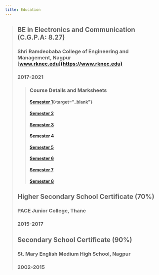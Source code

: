 ```yaml
---
title: Education
---
```


> ##  BE in Electronics and Communication (C.G.P.A: 8.27)
> ### Shri Ramdeobaba College of Engineering and Management, Nagpur <br>[www.rknec.edu](https://www.rknec.edu)
> ### 2017-2021
>> ### Course Details and Marksheets
>> #### [Semester 1](https://drive.google.com/file/d/1uyfztaeZHCGo3WYmdknWMktLp0Xn_7QP/view?usp=sharing){:target="_blank"}
>> #### [Semester 2](https://drive.google.com/file/d/1nXPBbSLqQ1FHaAt8YQPl_QJbZeP1PjGM/view?usp=sharing)
>> #### [Semester 3](https://drive.google.com/file/d/1kHmIJM-t7KpUH1gsm7dUmAfLj1KMdKz9/view?usp=sharing)
>> #### [Semester 4](https://drive.google.com/file/d/1iN6FrxwyGG7lHCbwrXfq0AdAkBqRB4GW/view?usp=sharing)
>> #### [Semester 5](https://drive.google.com/file/d/1KFibwOMLyYIvkTHTKNeIUhTZj85LCjjk/view?usp=sharing)
>> #### [Semester 6](https://drive.google.com/file/d/1rPip-niaEGBx_45mlkqUu3D6Tm6W-vme/view?usp=sharing)
>> #### [Semester 7](/education/marksheets/Semester7.pdf)
>> #### [Semester 8](/education/marksheets/Semester8.pdf)
>
> ## Higher Secondary School Certificate (70%)
> ### PACE Junior College, Thane
> ### 2015-2017
> ## Secondary School Certificate (90%)
> ### St. Mary English Medium High School, Nagpur
> ### 2002-2015



